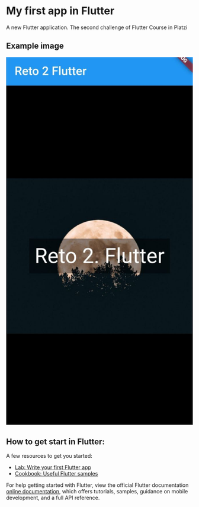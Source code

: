 # My first app in Flutter

A new Flutter application. The second challenge of Flutter Course in Platzi 

## Example image

![Reto 2 Flutter][example]

[example]: photo4945427921498122386.jpg


## How to get start in Flutter:

A few resources to get you started: 

- [Lab: Write your first Flutter app](https://flutter.dev/docs/get-started/codelab)
- [Cookbook: Useful Flutter samples](https://flutter.dev/docs/cookbook)

For help getting started with Flutter, view the official Flutter documentation
[online documentation](https://flutter.dev/docs), which offers tutorials,
samples, guidance on mobile development, and a full API reference.
